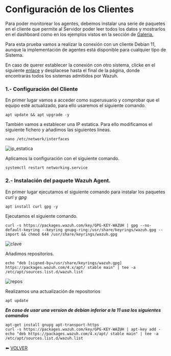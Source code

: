 # Configuración de los Clientes

Para poder monitorear los agentes, debemos instalar una serie de paquetes en el cliente que permite al Servidor poder leer todos los datos y mostrarlos en el dashboard como en los ejemplos vistos en la sección de [Galeria.](https://github.com/kikeloppez/Wazuh-Monitoring/blob/main/contenido/galeria.md)

Para esta prueba vamos a realizar la conexión con un cliente Debian 11, aunque la implementación de agentes está disponible para cualquier tipo de Sistema.

En caso de querer establecer la conexión con otro sistema, clicke en el siguiente [enlace](https://wazuh.com/install/) y desplacese hasta el final de la página, donde encontrarás todos los sistemas admitidos por Wazuh.

### 1.- Configuración del Cliente


En primer lugar vamos a acceder como superusuario y comprobar que el equipo esté actualizado, para ello usaremos el siguiente comando.
```
apt update && apt upgrade -y
```

También vamos a establecer una IP estatica. Para ello modificamos el siguiente fichero y añadimos las siguientes lineas.
```
nano /etc/network/interfaces
```
![ip_estatica]()

Aplicamos la configuración con el siguiente comando.
```
systemctl restart networking.service
```

### 2.- Instalación del paquete Wazuh Agent.

En primer lugar ejecutamos el siguiente comando para instalar los paquetes *curl* y *gpg*
```
apt install curl gpg -y
```
Ejecutamos el siguiente comando.
```
curl -s https://packages.wazuh.com/key/GPG-KEY-WAZUH | gpg --no-default-keyring --keyring gnupg-ring:/usr/share/keyrings/wazuh.gpg --import && chmod 644 /usr/share/keyrings/wazuh.gpg
```
![clave]()

Añadimos repositorios.
```
echo "deb [signed-by=/usr/share/keyrings/wazuh.gpg] https://packages.wazuh.com/4.x/apt/ stable main" | tee -a /etc/apt/sources.list.d/wazuh.list
```
![repos]()

Realizamos una actualización de repositorios
```
apt update
````

***En caso de usar una version de debian inferior a la 11 usa los siguientes comandos***
```
apt-get install gnupg apt-transport-https
curl -s https://packages.wazuh.com/key/GPG-KEY-WAZUH | apt-key add -
echo "deb https://packages.wazuh.com/4.x/apt/ stable main" | tee -a /etc/apt/sources.list.d/wazuh.list
```

:arrow_left: [VOLVER](https://github.com/kikeloppez/Wazuh-Monitoring)
